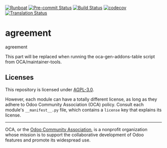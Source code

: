 
[![Runboat](https://img.shields.io/badge/runboat-Try%20me-875A7B.png)](https://runboat.odoo-community.org/builds?repo=OCA/agreement&target_branch=18.0)
[![Pre-commit Status](https://github.com/OCA/agreement/actions/workflows/pre-commit.yml/badge.svg?branch=18.0)](https://github.com/OCA/agreement/actions/workflows/pre-commit.yml?query=branch%3A18.0)
[![Build Status](https://github.com/OCA/agreement/actions/workflows/test.yml/badge.svg?branch=18.0)](https://github.com/OCA/agreement/actions/workflows/test.yml?query=branch%3A18.0)
[![codecov](https://codecov.io/gh/OCA/agreement/branch/18.0/graph/badge.svg)](https://codecov.io/gh/OCA/agreement)
[![Translation Status](https://translation.odoo-community.org/widgets/agreement-18-0/-/svg-badge.svg)](https://translation.odoo-community.org/engage/agreement-18-0/?utm_source=widget)

<!-- /!\ do not modify above this line -->

# agreement

agreement

<!-- /!\ do not modify below this line -->

<!-- prettier-ignore-start -->

[//]: # (addons)

This part will be replaced when running the oca-gen-addons-table script from OCA/maintainer-tools.

[//]: # (end addons)

<!-- prettier-ignore-end -->

## Licenses

This repository is licensed under [AGPL-3.0](LICENSE).

However, each module can have a totally different license, as long as they adhere to Odoo Community Association (OCA)
policy. Consult each module's `__manifest__.py` file, which contains a `license` key
that explains its license.

----
OCA, or the [Odoo Community Association](http://odoo-community.org/), is a nonprofit
organization whose mission is to support the collaborative development of Odoo features
and promote its widespread use.
